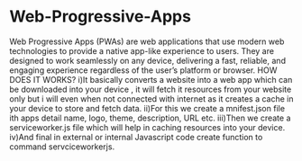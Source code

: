 # Web-Progressive-Apps
Web Progressive Apps (PWAs) are web applications that use modern web technologies to provide a native app-like experience to users. They are designed to work seamlessly on any device, delivering a fast, reliable, and engaging experience regardless of the user’s platform or browser.
HOW DOES IT WORKS?
i)It basically converts a website into a web app which can be downloaded into your device , it will fetch it resources from your website only but i will even when not connected with internet as it creates a cache in your device to store and fetch data.
ii)For this we create a mnifest.json file ith apps detail name, logo, theme, description, URL etc.
iii)Then we create a serviceworker.js file which will help in caching  resources into your device.
iv)And final in external or internal Javascript code create function to command servciceworkerjs.